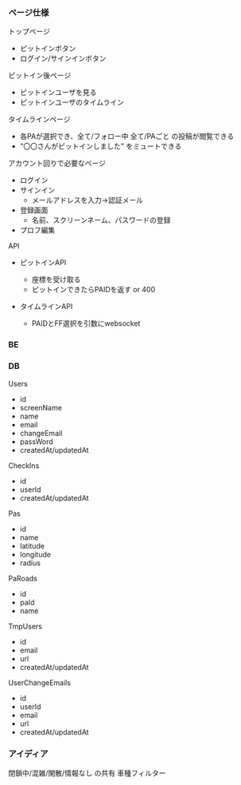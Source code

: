 
### ページ仕様
トップページ
- ピットインボタン
- ログイン/サインインボタン

ピットイン後ページ
- ピットインユーザを見る
- ピットインユーザのタイムライン

タイムラインページ
- 各PAが選択でき、全て/フォロー中 全て/PAごと の投稿が閲覧できる
- "〇〇さんがピットインしました" をミュートできる

アカウント回りで必要なページ
- ログイン
- サインイン
  - メールアドレスを入力→認証メール
- 登録画面
  - 名前、スクリーンネーム、パスワードの登録
- プロフ編集

API  
- ピットインAPI  
  - 座標を受け取る
  - ピットインできたらPAIDを返す or 400

- タイムラインAPI
  - PAIDとFF選択を引数にwebsocket


### BE


### DB  
Users
- id
- screenName
- name
- email
- changeEmail
- passWord
- createdAt/updatedAt

CheckIns
- id
- userId
- createdAt/updatedAt

Pas
- id
- name
- latitude
- longitude
- radius

PaRoads
- id
- paId
- name

TmpUsers
- id
- email
- url
- createdAt/updatedAt

UserChangeEmails
- id
- userId
- email
- url
- createdAt/updatedAt

### アイディア
閉鎖中/混雑/閑散/情報なし の共有
車種フィルター